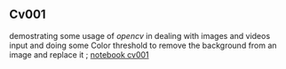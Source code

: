 ## Cv001 
demostrating some usage of _opencv_ in dealing with images and videos input 
and doing some Color threshold to remove the background from an image and replace it ;
[notebook cv001](noteBOOKS📗/cv001.ipynb)


